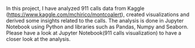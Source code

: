 In this project, I have analyzed 911 calls data from Kaggle (https://www.kaggle.com/mchirico/montcoalert), created visualizations and derived some insights related to the calls.
The analysis is done in Jupyter Notebook using Python and libraries such as Pandas, Numpy and Seaborn. Please have a look at Jupyter Notebook(911 calls visualization) to have
a closer look at the analysis.
